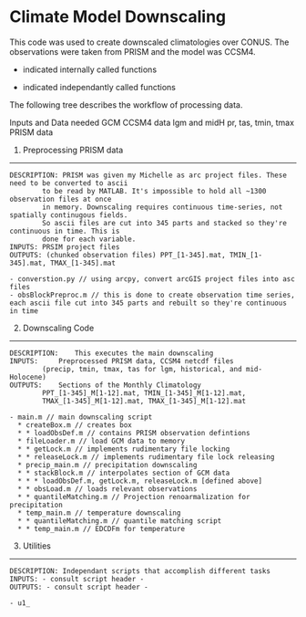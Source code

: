 Climate Model Downscaling
=========================

This code was used to create downscaled climatologies over CONUS. The observations were taken from PRISM and the model was CCSM4.

* indicated internally called functions
- indicated independantly called functions

The following tree describes the workflow of processing data.

Inputs and Data needed
GCM CCSM4 data lgm and midH pr, tas, tmin, tmax
PRISM data 

1. Preprocessing PRISM data
---------------------------
```
DESCRIPTION: PRISM was given my Michelle as arc project files. These need to be converted to ascii
		to be read by MATLAB. It's impossible to hold all ~1300 observation files at once 
		in memory. Downscaling requires continuous time-series, not spatially continugous fields.
		So ascii files are cut into 345 parts and stacked so they're continuous in time. This is
		done for each variable.
INPUTS: PRSIM project files
OUTPUTS: (chunked observation files) PPT_[1-345].mat, TMIN_[1-345].mat, TMAX_[1-345].mat 

- converstion.py // using arcpy, convert arcGIS project files into asc files
- obsBlockPreproc.m // this is done to create observation time series, each ascii file cut into 345 parts and rebuilt so they're continuous in time
```

2. Downscaling Code
-------------------
```
DESCRIPTION:	This executes the main downscaling
INPUTS: 	Preprocessed PRISM data, CCSM4 netcdf files
		(precip, tmin, tmax, tas for lgm, historical, and mid-Holocene)
OUTPUTS:	Sections of the Monthly Climatology
		PPT_[1-345]_M[1-12].mat, TMIN_[1-345]_M[1-12].mat, 
		TMAX_[1-345]_M[1-12].mat, TMAX_[1-345]_M[1-12].mat

- main.m // main downscaling script
  * createBox.m // creates box
  * * loadObsDef.m // contains PRISM observation defintions
  * fileLoader.m // load GCM data to memory
  * * getLock.m // implements rudimentary file locking
  * * releaseLock.m // implements rudimentary file lock releasing
  * precip_main.m // precipitation downscaling
  * * stackBlock.m // interpolates section of GCM data
  * * * loadObsDef.m, getLock.m, releaseLock.m [defined above]
  * * obsLoad.m // loads relevant observations
  * * quantileMatching.m // Projection renoarmalization for precipitation
  * temp_main.m // temperature downscaling
  * * quantileMatching.m // quantile matching script
  * * temp_main.m // EDCDFm for temperature
```  
3. Utilities
-------------------
```
DESCRIPTION: Independant scripts that accomplish different tasks
INPUTS: - consult script header -
OUTPUTS: - consult script header -

- u1_
```
